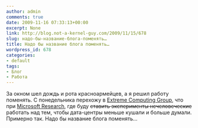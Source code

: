 ```yaml
---
author: admin
comments: true
date: 2009-11-16 07:33:13+00:00
excerpt: None
link: http://blog.not-a-kernel-guy.com/2009/11/15/678
slug: надо-бы-название-блога-поменять…
title: Надо бы название блога поменять…
wordpress_id: 678
categories:
- default
tags:
- Блог
- Работа
---
```


За окном шел дождь и рота красноармейцев, а я решил работу поменять. С понедельника перехожу в [Extreme Computing Group](http://research.microsoft.com/en-us/labs/ccf/default.aspx), что при [Microsoft Research](http://research.microsoft.com/en-us/default.aspx), где буду <del>ставить эксперименты нечеловеческие</del> работать над тем, чтобы дата-центры меньше кушали и больше думали. Примерно так. Надо бы название блога поменять…
